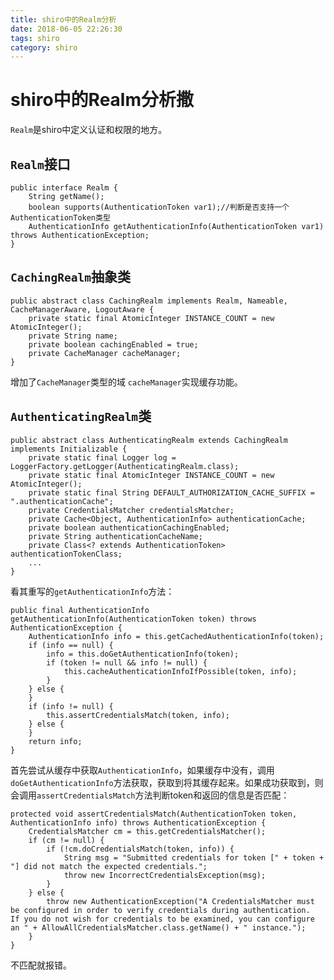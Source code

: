 ```yaml
---
title: shiro中的Realm分析
date: 2018-06-05 22:26:30
tags: shiro
category: shiro
---
```


# shiro中的Realm分析撒
`Realm`是shiro中定义认证和权限的地方。

## `Realm`接口

    public interface Realm {
        String getName();
        boolean supports(AuthenticationToken var1);//判断是否支持一个AuthenticationToken类型
        AuthenticationInfo getAuthenticationInfo(AuthenticationToken var1) throws AuthenticationException;
    }

## `CachingRealm`抽象类
    
    public abstract class CachingRealm implements Realm, Nameable, CacheManagerAware, LogoutAware {
        private static final AtomicInteger INSTANCE_COUNT = new AtomicInteger();
        private String name;
        private boolean cachingEnabled = true;
        private CacheManager cacheManager;
    }
增加了`CacheManager`类型的域 `cacheManager`实现缓存功能。

## `AuthenticatingRealm`类
    
    public abstract class AuthenticatingRealm extends CachingRealm implements Initializable {
        private static final Logger log = LoggerFactory.getLogger(AuthenticatingRealm.class);
        private static final AtomicInteger INSTANCE_COUNT = new AtomicInteger();
        private static final String DEFAULT_AUTHORIZATION_CACHE_SUFFIX = ".authenticationCache";
        private CredentialsMatcher credentialsMatcher;
        private Cache<Object, AuthenticationInfo> authenticationCache;
        private boolean authenticationCachingEnabled;
        private String authenticationCacheName;
        private Class<? extends AuthenticationToken> authenticationTokenClass;
        ...
    }
看其重写的`getAuthenticationInfo`方法：

    public final AuthenticationInfo getAuthenticationInfo(AuthenticationToken token) throws AuthenticationException {
        AuthenticationInfo info = this.getCachedAuthenticationInfo(token);
        if (info == null) {
            info = this.doGetAuthenticationInfo(token);
            if (token != null && info != null) {
                this.cacheAuthenticationInfoIfPossible(token, info);
            }
        } else {
        }
        if (info != null) {
            this.assertCredentialsMatch(token, info);
        } else {
        }
        return info;
    }
首先尝试从缓存中获取`AuthenticationInfo`，如果缓存中没有，调用`doGetAuthenticationInfo`方法获取，获取到将其缓存起来。如果成功获取到，则会调用`assertCredentialsMatch`方法判断token和返回的信息是否匹配：

    protected void assertCredentialsMatch(AuthenticationToken token, AuthenticationInfo info) throws AuthenticationException {
        CredentialsMatcher cm = this.getCredentialsMatcher();
        if (cm != null) {
            if (!cm.doCredentialsMatch(token, info)) {
                String msg = "Submitted credentials for token [" + token + "] did not match the expected credentials.";
                throw new IncorrectCredentialsException(msg);
            }
        } else {
            throw new AuthenticationException("A CredentialsMatcher must be configured in order to verify credentials during authentication.  If you do not wish for credentials to be examined, you can configure an " + AllowAllCredentialsMatcher.class.getName() + " instance.");
        }
    }
不匹配就报错。
